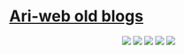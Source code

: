 # [Ari-web old blogs](https://legacy.blog.ari-web.xyz/)

<p align="center">
  <img src="https://img.shields.io/badge/Maintained-Yes-green?color=red&style=flat-square">
  <img src="https://img.shields.io/github/last-commit/TruncatedDinosour/legacy.blog.ari-web.xyz?color=red&style=flat-square">
  <img src="https://img.shields.io/github/repo-size/TruncatedDinosour/legacy.blog.ari-web.xyz?color=red&style=flat-square">
  <img src="https://img.shields.io/github/issues/TruncatedDinosour/legacy.blog.ari-web.xyz?color=red&style=flat-square">
  <img src="https://img.shields.io/github/stars/TruncatedDinosour/legacy.blog.ari-web.xyz?color=red&style=flat-square">
</p>


